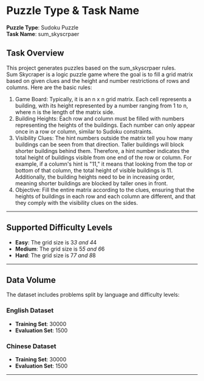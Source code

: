 # Puzzle Type & Task Name  
**Puzzle Type**: Sudoku Puzzle  
**Task Name**: sum_skyscrpaer  

## Task Overview  
This project generates puzzles based on the sum_skyscrpaer rules.  
Sum Skycraper is a logic puzzle game where the goal is to fill a grid matrix based on given clues and the height and number restrictions of rows and columns. Here are the basic rules:
1. Game Board: Typically, it is an n x n grid matrix. Each cell represents a building, with its height represented by a number ranging from 1 to n, where n is the length of the matrix side.
2. Building Heights: Each row and column must be filled with numbers representing the heights of the buildings. Each number can only appear once in a row or column, similar to Sudoku constraints.
3. Visibility Clues: The hint numbers outside the matrix tell you how many buildings can be seen from that direction. Taller buildings will block shorter buildings behind them. Therefore, a hint number indicates the total height of buildings visible from one end of the row or column.
   For example, if a column's hint is "11," it means that looking from the top or bottom of that column, the total height of visible buildings is 11. Additionally, the building heights need to be in increasing order, meaning shorter buildings are blocked by taller ones in front.
4. Objective: Fill the entire matrix according to the clues, ensuring that the heights of buildings in each row and each column are different, and that they comply with the visibility clues on the sides.



---

## Supported Difficulty Levels  
- **Easy**: The grid size is 3*3 and 4*4
- **Medium**: The grid size is 5*5 and 6*6
- **Hard**: The grid size is 7*7 and 8*8  

---

## Data Volume  
The dataset includes problems split by language and difficulty levels:  

### English Dataset  
- **Training Set**: 30000
- **Evaluation Set**: 1500

### Chinese Dataset  
- **Training Set**: 30000
- **Evaluation Set**: 1500

---
